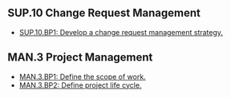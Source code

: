 SUP.10 Change Request Management
--------------------------------

* [SUP.10.BP1: Develop a change request management strategy.](minimalSPICE_spice_SUP10BP1.html)


MAN.3 Project Management
------------------------

* [MAN.3.BP1: Define the scope of work.](minimalSPICE_spice_MAN3BP1.html)
* [MAN.3.BP2: Define project life cycle.](minimalSPICE_spice_MAN3BP2.html)

